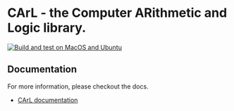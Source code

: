 # CArL - the Computer ARithmetic and Logic library.

[![Build and test on MacOS and Ubuntu](https://github.com/Koubska/carl/actions/workflows/CI.yml/badge.svg)](https://github.com/Koubska/carl/actions/workflows/CI.yml)

## Documentation

For more information, please checkout the docs.

* [CArL documentation](http://ths-rwth.github.io/carl/)

